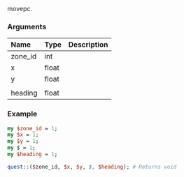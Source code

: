 movepc.
### Arguments
**Name**|**Type**|**Description**
:---|:---|:---
zone_id|int|
x|float|
y|float|
||
heading|float|

### Example

```perl
my $zone_id = 1;
my $x = 1;
my $y = 1;
my $ = 1;
my $heading = 1;

quest::($zone_id, $x, $y, $, $heading); # Returns void
```